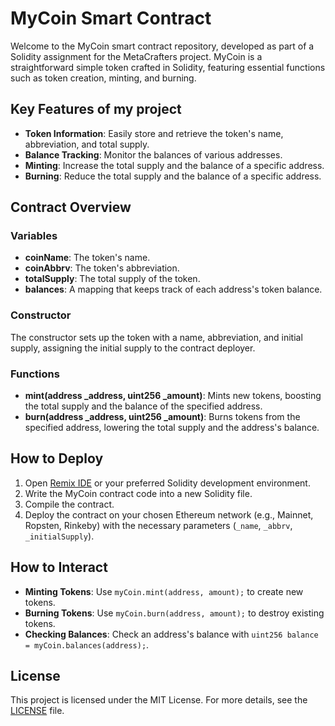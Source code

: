 
# MyCoin Smart Contract

Welcome to the MyCoin smart contract repository, developed as part of a Solidity assignment for the MetaCrafters project. MyCoin is a straightforward simple token crafted in Solidity, featuring essential functions such as token creation, minting, and burning.

## Key Features of my project

- **Token Information**: Easily store and retrieve the token's name, abbreviation, and total supply.
- **Balance Tracking**: Monitor the balances of various addresses.
- **Minting**: Increase the total supply and the balance of a specific address.
- **Burning**: Reduce the total supply and the balance of a specific address.

## Contract Overview

### Variables

- **coinName**: The token's name.
- **coinAbbrv**: The token's abbreviation.
- **totalSupply**: The total supply of the token.
- **balances**: A mapping that keeps track of each address's token balance.

### Constructor

The constructor sets up the token with a name, abbreviation, and initial supply, assigning the initial supply to the contract deployer.

### Functions

- **mint(address _address, uint256 _amount)**: Mints new tokens, boosting the total supply and the balance of the specified address.
- **burn(address _address, uint256 _amount)**: Burns tokens from the specified address, lowering the total supply and the address's balance.

## How to Deploy

1. Open [Remix IDE](https://remix.ethereum.org/) or your preferred Solidity development environment.
2. Write the MyCoin contract code into a new Solidity file.
3. Compile the contract.
4. Deploy the contract on your chosen Ethereum network (e.g., Mainnet, Ropsten, Rinkeby) with the necessary parameters (`_name`, `_abbrv`, `_initialSupply`).

## How to Interact

- **Minting Tokens**: Use `myCoin.mint(address, amount);` to create new tokens.
- **Burning Tokens**: Use `myCoin.burn(address, amount);` to destroy existing tokens.
- **Checking Balances**: Check an address's balance with `uint256 balance = myCoin.balances(address);`.

## License

This project is licensed under the MIT License. For more details, see the [LICENSE](LICENSE) file.
